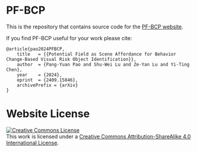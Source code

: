 # PF-BCP

This is the repository that contains source code for the [PF-BCP website](https://hcis-lab.github.io/PF-BCP/).

If you find PF-BCP useful for your work please cite:
```
@article{pao2024PFBCP,
    title   = {{Potential Field as Scene Affordance for Behavior Change-Based Visual Risk Object Identification}},
    author  = {Pang-Yuan Pao and Shu-Wei Lu and Ze-Yan Lu and Yi-Ting Chen},
    year    = {2024},
    eprint  = {2409.15846},
    archivePrefix = {arXiv}
}
```

# Website License
<a rel="license" href="http://creativecommons.org/licenses/by-sa/4.0/"><img alt="Creative Commons License" style="border-width:0" src="https://i.creativecommons.org/l/by-sa/4.0/88x31.png" /></a><br />This work is licensed under a <a rel="license" href="http://creativecommons.org/licenses/by-sa/4.0/">Creative Commons Attribution-ShareAlike 4.0 International License</a>.
